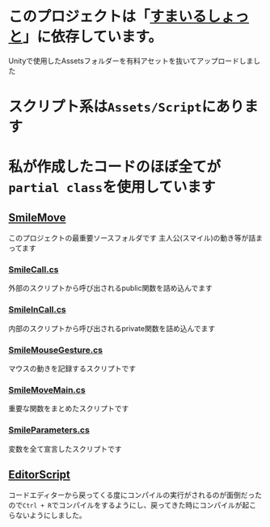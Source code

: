 # このプロジェクトは「[すまいるしょっと](https://github.com/Mira-c4t/SmileShot/blob/main/README.md)」に依存しています。

Unityで使用したAssetsフォルダーを有料アセットを抜いてアップロードしました

# スクリプト系は```Assets/Script```にあります
# 私が作成したコードのほぼ全てが ```partial class```を使用しています
## [SmileMove](Assets/Script/SmileMove)
このプロジェクトの最重要ソースフォルダです
主人公(スマイル)の動き等が詰まってます
### [SmileCall.cs](Assets/Script/SmileMove/SmileCall.cs)
外部のスクリプトから呼び出されるpublic関数を詰め込んでます
### [SmileInCall.cs](Assets/Script/SmileMove/SmileInCall.cs)
内部のスクリプトから呼び出されるprivate関数を詰め込んでます
### [SmileMouseGesture.cs](Assets/Script/SmileMove/SmileMouseGesture.cs)
マウスの動きを記録するスクリプトです
### [SmileMoveMain.cs](Assets/Script/SmileMove/SmileMoveMain.cs)
重要な関数をまとめたスクリプトです
### [SmileParameters.cs](Assets/Script/SmileMove/SmileParameters.cs)
変数を全て宣言したスクリプトです
## [EditorScript](Assets/Script/EditorScript/CompileOnPlayMode.cs)
コードエディターから戻ってくる度にコンパイルの実行がされるのが面倒だったので```Ctrl + R```でコンパイルをするようにし、戻ってきた時にコンパイルが起こらないようにしました。
